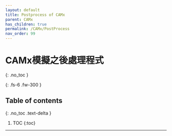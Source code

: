 ```yaml
---
layout: default
title: Postprocess of CAMx
parent: CAMx
has_children: true
permalink: /CAMx/PostProcess
nav_order: 99
---
```


# CAMx模擬之後處理程式
{: .no_toc }

{: .fs-6 .fw-300 }

## Table of contents
{: .no_toc .text-delta }

1. TOC
{:toc}

---
